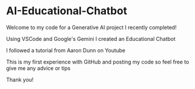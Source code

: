 # AI-Educational-Chatbot

Welcome to my code for a Generative AI project I recently completed!

Using VSCode and Google's Gemini I created an Educational Chatbot 

I followed a tutorial from Aaron Dunn on Youtube

This is my first experience with GitHub and posting my code so feel free to give me any advice or tips

Thank you!
